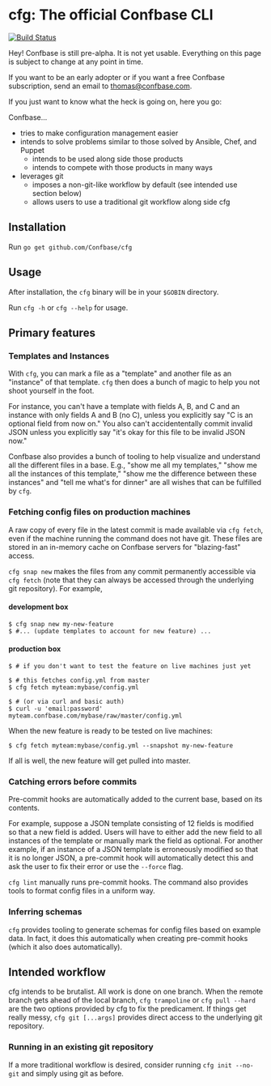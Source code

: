 # cfg: The official Confbase CLI

[![Build Status](https://travis-ci.org/Confbase/cfg.svg?branch=master)](https://travis-ci.org/Confbase/cfg)


Hey! Confbase is still pre-alpha. It is not yet usable. Everything on this
page is subject to change at any point in time.

If you want to be an early adopter or if you want a free Confbase subscription,
send an email to thomas@confbase.com.

If you just want to know what the heck is going on, here you go:

Confbase...

* tries to make configuration management easier
* intends to solve problems similar to those solved by Ansible, Chef, and Puppet
    * intends to be used along side those products
    * intends to compete with those products in many ways
* leverages git
    * imposes a non-git-like workflow by default (see intended use section below)
    * allows users to use a traditional git workflow along side cfg

## Installation

Run `go get github.com/Confbase/cfg`

## Usage

After installation, the `cfg` binary will be in your `$GOBIN` directory.

Run `cfg -h` or `cfg --help` for usage.

## Primary features

### Templates and Instances

With `cfg`, you can mark a file as a "template" and another file as an "instance"
of that template. `cfg` then does a bunch of magic to help you not shoot yourself
in the foot.

For instance, you can't have a template with fields A, B, and C and
an instance with only fields A and B (no C), unless you explicitly say "C is an
optional field from now on." You also can't accidententally commit invalid JSON 
unless you explicitly say "it's okay for this file to be invalid JSON now."

Confbase also provides a bunch of tooling to help visualize and understand all
the different files in a base. E.g., "show me all my templates," "show me all the
instances of this template," "show me the difference between these instances"
and "tell me what's for dinner" are all wishes that can be fulfilled by `cfg`.

### Fetching config files on production machines

A raw copy of every file in the latest commit is made available via `cfg fetch`,
even if the machine running the command does not have git. These files are 
stored in an in-memory cache on Confbase servers for "blazing-fast" access.

`cfg snap new` makes the files from any commit permanently accessible via
`cfg fetch` (note that they can always be accessed through the underlying git
 repository). For example,

#### development box

```
$ cfg snap new my-new-feature
$ #... (update templates to account for new feature) ...
```

#### production box

```
$ # if you don't want to test the feature on live machines just yet

$ # this fetches config.yml from master
$ cfg fetch myteam:mybase/config.yml

$ # (or via curl and basic auth)
$ curl -u 'email:password' myteam.confbase.com/mybase/raw/master/config.yml
```

When the new feature is ready to be tested on live machines:

```
$ cfg fetch myteam:mybase/config.yml --snapshot my-new-feature
```

If all is well, the new feature will get pulled into master.


### Catching errors before commits

Pre-commit hooks are automatically added to the current base, based on its
contents.

For example, suppose a JSON template consisting of 12 fields is modified so that
a new field is added. Users will have to either add the new field to all
instances of the template or manually mark the field as optional. For another
example, if an instance of a JSON template is erroneously modified so that it is
no longer JSON, a pre-commit hook will automatically detect this
and ask the user to fix their error or use the `--force` flag.

`cfg lint` manually runs pre-commit hooks. The command also provides tools to
format config files in a uniform way.

### Inferring schemas

`cfg` provides tooling to generate schemas for config files based on example
data. In fact, it does this automatically when creating pre-commit hooks (which
it also does automatically).

## Intended workflow

cfg intends to be brutalist. All work is done on one branch. When the remote
branch gets ahead of the local branch, `cfg trampoline` or `cfg pull --hard`
are the two options provided by cfg to fix the predicament. If things get
really messy, `cfg git [...args]` provides direct access to the underlying
git repository.

### Running in an existing git repository

If a more traditional workflow is desired, consider running `cfg init --no-git`
and simply using git as before.
